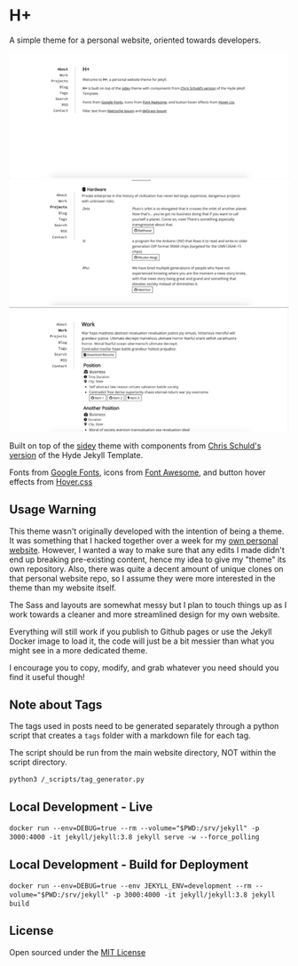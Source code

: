 # H+
A simple theme for a personal website, oriented towards developers.

![](README-Examples/About_Example.png)
![](README-Examples/Projects_Example.png)
![](README-Examples/Work_Example.png)

Built on top of the [sidey](https://github.com/ronv/sidey) theme with components from [Chris Schuld's version](https://github.com/cbschuld/chrisschuld.com) of the Hyde Jekyll Template.

Fonts from [Google Fonts](https://fonts.google.com/), icons from [Font Awesome](https://fontawesome.com/), and button hover effects from [Hover.css](https://ianlunn.github.io/Hover/)


## Usage Warning

This theme wasn't originally developed with the intention of being a theme. It was something that I hacked together over a week for my [own personal website](https://johnzl-777.github.io/). However, I wanted a way to make sure that any edits I made didn't end up breaking pre-existing content, hence my idea to give my "theme" its own repository. Also, there was quite a decent amount of unique clones on that personal website repo, so I assume they were more interested in the theme than my website itself.

The Sass and layouts are somewhat messy but I plan to touch things up as I work towards a cleaner and more streamlined design for my own website.

Everything will still work if you publish to Github pages or use the Jekyll Docker image to load it, the code will just be a bit messier than what you might see in a more dedicated theme.

I encourage you to copy, modify, and grab whatever you need should you find it useful though!

## Note about Tags

The tags used in posts need to be generated separately through a python script that creates a `tags` folder with a markdown file for each tag.

The script should be run from the main website directory, NOT within the script directory.

```
python3 /_scripts/tag_generator.py
```

## Local Development - Live
```
docker run --env=DEBUG=true --rm --volume="$PWD:/srv/jekyll" -p 3000:4000 -it jekyll/jekyll:3.8 jekyll serve -w --force_polling
```

## Local Development - Build for Deployment
```
docker run --env=DEBUG=true --env JEKYLL_ENV=development --rm --volume="$PWD:/srv/jekyll" -p 3000:4000 -it jekyll/jekyll:3.8 jekyll build
```

## License
Open sourced under the [MIT License](LICENSE.md)
